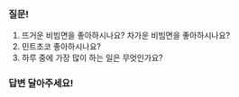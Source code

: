 ### 질문!
1. 뜨거운 비빔면을 좋아하시나요? 차가운 비빔면을 좋아하시나요?
2. 민트초코 좋아하시나요?
3. 하루 중에 가장 많이 하는 일은 무엇인가요?


### 답변 달아주세요!
